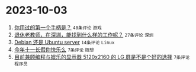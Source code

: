 # 2023-10-03

1. [你用过的第一个手柄是？](https://www.v2ex.com/t/978665) `40条评论` `游戏`
1. [退休老教师，在深圳，能找到什么样的工作呢？](https://www.v2ex.com/t/978678) `27条评论` `深圳`
1. [Debian 还是 Ubuntu server](https://www.v2ex.com/t/978670) `14条评论` `Linux`
1. [今年十一长假你快乐么](https://www.v2ex.com/t/978680) `7条评论` `随想`
1. [目前兼顾编程与娱乐的显示器 5120x2160 的 LG 屏是不是个好的选择](https://www.v2ex.com/t/978675) `7条评论` `程序员`
